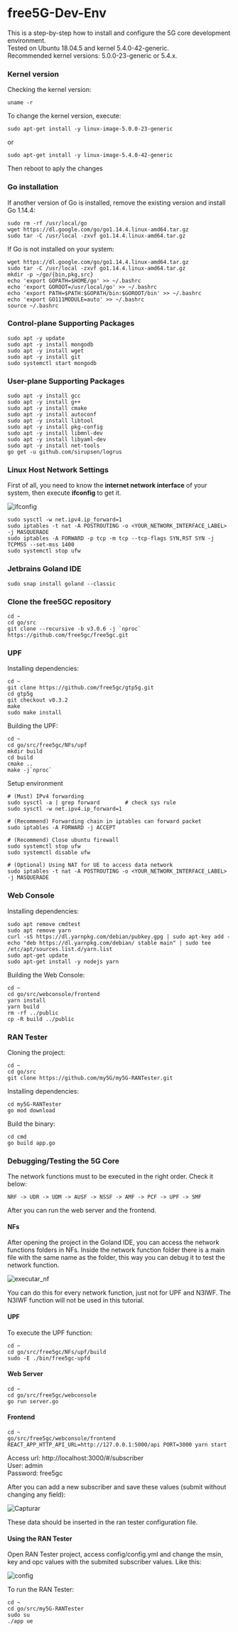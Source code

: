 # free5G-Dev-Env
This is a step-by-step how to install and configure the 5G core development environment.<br/>
Tested on Ubuntu 18.04.5 and kernel 5.4.0-42-generic.<br/>
Recommended kernel versions: 5.0.0-23-generic or 5.4.x.

### Kernel version
Checking the kernel version:
```
uname -r
```
To change the kernel version, execute:
```
sudo apt-get install -y linux-image-5.0.0-23-generic
```
or
```
sudo apt-get install -y linux-image-5.4.0-42-generic
```
Then reboot to aply the changes

### Go installation
If another version of Go is installed, remove the existing version and install Go 1.14.4:
```
sudo rm -rf /usr/local/go
wget https://dl.google.com/go/go1.14.4.linux-amd64.tar.gz
sudo tar -C /usr/local -zxvf go1.14.4.linux-amd64.tar.gz
```
If Go is not installed on your system:
```
wget https://dl.google.com/go/go1.14.4.linux-amd64.tar.gz
sudo tar -C /usr/local -zxvf go1.14.4.linux-amd64.tar.gz
mkdir -p ~/go/{bin,pkg,src}
echo 'export GOPATH=$HOME/go' >> ~/.bashrc
echo 'export GOROOT=/usr/local/go' >> ~/.bashrc
echo 'export PATH=$PATH:$GOPATH/bin:$GOROOT/bin' >> ~/.bashrc
echo 'export GO111MODULE=auto' >> ~/.bashrc
source ~/.bashrc
```

### Control-plane Supporting Packages
```
sudo apt -y update
sudo apt -y install mongodb
sudo apt -y install wget
sudo apt -y install git
sudo systemctl start mongodb
```

### User-plane Supporting Packages
```
sudo apt -y install gcc       
sudo apt -y install g++
sudo apt -y install cmake
sudo apt -y install autoconf
sudo apt -y install libtool
sudo apt -y install pkg-config
sudo apt -y install libmnl-dev
sudo apt -y install libyaml-dev
sudo apt -y install net-tools
go get -u github.com/sirupsen/logrus
```

### Linux Host Network Settings
First of all, you need to know the **internet network interface** of your system, then execute **ifconfig** to get it.

![ifconfig](https://user-images.githubusercontent.com/36445263/137234844-6aba81cd-dd19-44d5-a5ed-7d7c3418d577.PNG)

```
sudo sysctl -w net.ipv4.ip_forward=1
sudo iptables -t nat -A POSTROUTING -o <YOUR_NETWORK_INTERFACE_LABEL> -j MASQUERADE
sudo iptables -A FORWARD -p tcp -m tcp --tcp-flags SYN,RST SYN -j TCPMSS --set-mss 1400
sudo systemctl stop ufw
```

### Jetbrains Goland IDE
```
sudo snap install goland --classic
```

### Clone the free5GC repository
```
cd ~
cd go/src
git clone --recursive -b v3.0.6 -j `nproc` https://github.com/free5gc/free5gc.git
```

### UPF
Installing dependencies:
```
cd ~
git clone https://github.com/free5gc/gtp5g.git
cd gtp5g
git checkout v0.3.2
make
sudo make install
```
Building the UPF:
```
cd ~
cd go/src/free5gc/NFs/upf
mkdir build
cd build
cmake ..
make -j`nproc`
```
Setup environment
```
# (Must) IPv4 forwarding
sudo sysctl -a | grep forward        # check sys rule
sudo sysctl -w net.ipv4.ip_forward=1

# (Recommend) Forwarding chain in iptables can forward packet
sudo iptables -A FORWARD -j ACCEPT

# (Recommend) Close ubuntu firewall
sudo systemctl stop ufw
sudo systemctl disable ufw

# (Optional) Using NAT for UE to access data network
sudo iptables -t nat -A POSTROUTING -o <YOUR_NETWORK_INTERFACE_LABEL> -j MASQUERADE
```

### Web Console
Installing dependencies:
```
sudo apt remove cmdtest
sudo apt remove yarn
curl -sS https://dl.yarnpkg.com/debian/pubkey.gpg | sudo apt-key add -
echo "deb https://dl.yarnpkg.com/debian/ stable main" | sudo tee /etc/apt/sources.list.d/yarn.list
sudo apt-get update
sudo apt-get install -y nodejs yarn
```
Building the Web Console:
```
cd ~
cd go/src/webconsole/frontend
yarn install
yarn build
rm -rf ../public
cp -R build ../public
```

### RAN Tester
Cloning the project:
```
cd ~
cd go/src
git clone https://github.com/my5G/my5G-RANTester.git
```
Installing dependencies:
```
cd my5G-RANTester
go mod download
```
Build the binary:
```
cd cmd 
go build app.go
```

### Debugging/Testing the 5G Core
The network functions must to be executed in the right order. Check it below:
```
NRF -> UDR -> UDM -> AUSF -> NSSF -> AMF -> PCF -> UPF -> SMF
```
After you can run the web server and the frontend.

#### NFs
After opening the project in the Goland IDE, you can access the network functions folders in NFs. Inside the network function folder there is a main file with the same name as the folder, this way you can debug it to test the network function.

![executar_nf](https://user-images.githubusercontent.com/36445263/137417909-64c9d0b5-9354-4cb5-bcd8-c39034c171b1.PNG)

You can do this for every network function, just not for UPF and N3IWF. The N3IWF function will not be used in this tutorial.

#### UPF
To execute the UPF function:
```
cd ~
cd go/src/free5gc/NFs/upf/build
sudo -E ./bin/free5gc-upfd
```

#### Web Server
```
cd ~
cd go/src/free5gc/webconsole
go run server.go
```

#### Frontend
```
cd ~
go/src/free5gc/webconsole/frontend
REACT_APP_HTTP_API_URL=http://127.0.0.1:5000/api PORT=3000 yarn start
```
Access url: http://localhost:3000/#/subscriber <br/>
User: admin <br/>
Password: free5gc <br/>

After you can add a new subscriber and save these values (submit without changing any field): 

![Capturar](https://user-images.githubusercontent.com/36445263/137420977-997c9671-01d1-4aa1-a10c-6039a23178b0.PNG)

These data should be inserted in the ran tester configuration file.

#### Using the RAN Tester
Open RAN Tester project, access config/config.yml and change the msin, key and opc values with the submited subscriber values. Like this:

![config](https://user-images.githubusercontent.com/36445263/137422134-3e834120-fd31-4b07-8268-ef425500c2c2.png)

To run the RAN Tester:
```
cd ~
cd go/src/my5G-RANTester
sudo su
./app ue
```


